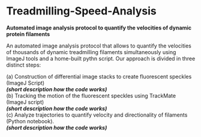 # Treadmilling-Speed-Analysis

**Automated image analysis protocol to quantify the velocities of dynamic protein filaments**

An automated image analysis protocol that allows to quantify the velocities of thousands of dynamic treadmilling filaments simultaneously using ImageJ tools and a home-built pythn script. Our approach is divided in three distinct steps:

(a) Construction of differential image stacks to create fluorescent speckles (ImageJ Script) <br>
 ***(short description how the code works)*** <br>
(b) Tracking the motion of the fluorescent speckles using TrackMate (ImageJ script) <br>
 ***(short description how the code works)*** <br>
(c) Analyze trajectories to quantify velocity and directionality of filaments (Python notebook). <br>
 ***(short description how the code works)*** <br>
